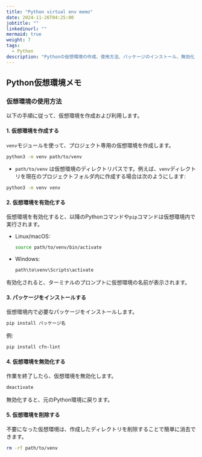```yaml
---
title: "Python virtual env memo"
date: 2024-11-26T04:25:00
jobtitle: ""
linkedinurl: ""
mermaid: true
weight: 7
tags:
  - Python
description: "Pythonの仮想環境の作成、使用方法、パッケージのインストール、無効化・削除の手順について簡潔にまとめたメモです。"
---
```


## Python仮想環境メモ

### 仮想環境の使用方法

以下の手順に従って、仮想環境を作成および利用します。

#### 1. 仮想環境を作成する

`venv`モジュールを使って、プロジェクト専用の仮想環境を作成します。

```sh
python3 -m venv path/to/venv
```

- `path/to/venv` は仮想環境のディレクトリパスです。例えば、`venv`ディレクトリを現在のプロジェクトフォルダ内に作成する場合は次のようにします:

```sh
python3 -m venv venv
```

#### 2. 仮想環境を有効化する

仮想環境を有効化すると、以降のPythonコマンドや`pip`コマンドは仮想環境内で実行されます。

- Linux/macOS:

  ```sh
  source path/to/venv/bin/activate
  ```

- Windows:

  ```sh
  path\to\venv\Scripts\activate
  ```

有効化されると、ターミナルのプロンプトに仮想環境の名前が表示されます。

#### 3. パッケージをインストールする

仮想環境内で必要なパッケージをインストールします。

```sh
pip install パッケージ名
```

例:

```sh
pip install cfn-lint
```

#### 4. 仮想環境を無効化する

作業を終了したら、仮想環境を無効化します。

```sh
deactivate
```

無効化すると、元のPython環境に戻ります。

#### 5. 仮想環境を削除する

不要になった仮想環境は、作成したディレクトリを削除することで簡単に消去できます。

```sh
rm -rf path/to/venv
```
